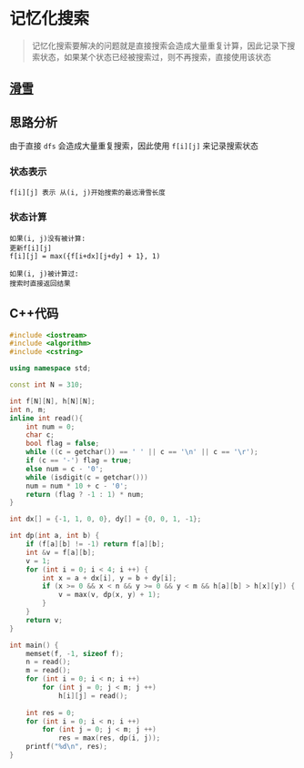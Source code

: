 # 记忆化搜索



> 记忆化搜索要解决的问题就是直接搜索会造成大量重复计算，因此记录下搜索状态，如果某个状态已经被搜索过，则不再搜索，直接使用该状态



## [滑雪](https://www.acwing.com/problem/content/description/903/)



## 思路分析

由于直接 `dfs` 会造成大量重复搜索，因此使用 `f[i][j]` 来记录搜索状态



### 状态表示

```
f[i][j] 表示 从(i, j)开始搜索的最远滑雪长度
```



### 状态计算

```
如果(i, j)没有被计算:
更新f[i][j]
f[i][j] = max({f[i+dx][j+dy] + 1}, 1)

如果(i, j)被计算过:
搜索时直接返回结果
```



## C++代码

```cpp
#include <iostream>
#include <algorithm>
#include <cstring>

using namespace std;

const int N = 310;

int f[N][N], h[N][N];
int n, m;
inline int read(){
    int num = 0;
    char c;
    bool flag = false;
    while ((c = getchar()) == ' ' || c == '\n' || c == '\r');
    if (c == '-') flag = true;
    else num = c - '0';
    while (isdigit(c = getchar()))
    num = num * 10 + c - '0';
    return (flag ? -1 : 1) * num;
}

int dx[] = {-1, 1, 0, 0}, dy[] = {0, 0, 1, -1};

int dp(int a, int b) {
    if (f[a][b] != -1) return f[a][b];
    int &v = f[a][b];
    v = 1;
    for (int i = 0; i < 4; i ++) {
        int x = a + dx[i], y = b + dy[i];
        if (x >= 0 && x < n && y >= 0 && y < m && h[a][b] > h[x][y]) {
            v = max(v, dp(x, y) + 1);
        }
    }
    return v;
}

int main() {
    memset(f, -1, sizeof f);
    n = read();
    m = read();
    for (int i = 0; i < n; i ++) 
        for (int j = 0; j < m; j ++)
            h[i][j] = read();
    
    int res = 0;
    for (int i = 0; i < n; i ++)
        for (int j = 0; j < m; j ++)
            res = max(res, dp(i, j));
    printf("%d\n", res);
}
```

